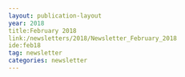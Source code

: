```yaml
---
layout: publication-layout
year: 2018
title:February 2018
link:/newsletters/2018/Newsletter_February_2018
ide:feb18
tag: newsletter
categories: newsletter
---
```

